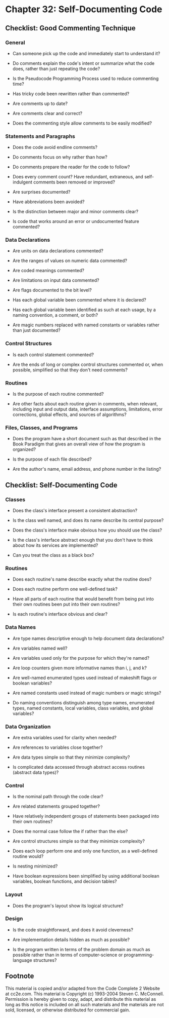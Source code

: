 Chapter 32: Self-Documenting Code
=================================

Checklist: Good Commenting Technique
------------------------------------

### General

- Can someone pick up the code and immediately start to understand it?

- Do comments explain the code's intent or summarize what the code
  does, rather than just repeating the code?

- Is the Pseudocode Programming Process used to reduce commenting
  time?

- Has tricky code been rewritten rather than commented?

- Are comments up to date?

- Are comments clear and correct?

- Does the commenting style allow comments to be easily modified?

### Statements and Paragraphs

- Does the code avoid endline comments?

- Do comments focus on why rather than how?

- Do comments prepare the reader for the code to follow?

- Does every comment count? Have redundant, extraneous, and
  self-indulgent comments been removed or improved?

- Are surprises documented?

- Have abbreviations been avoided?

- Is the distinction between major and minor comments clear?

- Is code that works around an error or undocumented feature
  commented?

### Data Declarations

- Are units on data declarations commented?

- Are the ranges of values on numeric data commented?

- Are coded meanings commented?

- Are limitations on input data commented?

- Are flags documented to the bit level?

- Has each global variable been commented where it is declared?

- Has each global variable been identified as such at each usage, by
  a naming convention, a comment, or both?

- Are magic numbers replaced with named constants or variables rather
  than just documented?

### Control Structures

- Is each control statement commented?

- Are the ends of long or complex control structures commented or,
  when possible, simplified so that they don't need comments?

### Routines

- Is the purpose of each routine commented?

- Are other facts about each routine given in comments, when relevant,
  including input and output data, interface assumptions, limitations,
  error corrections, global effects, and sources of algorithms?

### Files, Classes, and Programs

- Does the program have a short document such as that described in the
  Book Paradigm that gives an overall view of how the program is
  organized?

- Is the purpose of each file described?

- Are the author's name, email address, and phone number in the
  listing?

Checklist: Self-Documenting Code
--------------------------------

### Classes

- Does the class's interface present a consistent abstraction?

- Is the class well named, and does its name describe its central
  purpose?

- Does the class's interface make obvious how you should use the
  class?

- Is the class's interface abstract enough that you don't have to
  think about how its services are implemented?

- Can you treat the class as a black box?

### Routines

- Does each routine's name describe exactly what the routine does?

- Does each routine perform one well-defined task?

- Have all parts of each routine that would benefit from being put
  into their own routines been put into their own routines?

- Is each routine's interface obvious and clear?

### Data Names

- Are type names descriptive enough to help document data
  declarations?

- Are variables named well?

- Are variables used only for the purpose for which they're named?

- Are loop counters given more informative names than i, j, and k?

- Are well-named enumerated types used instead of makeshift flags or
  boolean variables?

- Are named constants used instead of magic numbers or magic strings?

- Do naming conventions distinguish among type names, enumerated
  types, named constants, local variables, class variables, and global
  variables?

### Data Organization

- Are extra variables used for clarity when needed?

- Are references to variables close together?

- Are data types simple so that they minimize complexity?

- Is complicated data accessed through abstract access routines
  (abstract data types)?

### Control

- Is the nominal path through the code clear?

- Are related statements grouped together?

- Have relatively independent groups of statements been packaged into
  their own routines?

- Does the normal case follow the if rather than the else?

- Are control structures simple so that they minimize complexity?

- Does each loop perform one and only one function, as a well-defined
  routine would?

- Is nesting minimized?

- Have boolean expressions been simplified by using additional boolean
  variables, boolean functions, and decision tables?

### Layout

- Does the program's layout show its logical structure?

### Design

- Is the code straightforward, and does it avoid cleverness?

- Are implementation details hidden as much as possible?

- Is the program written in terms of the problem domain as much as
  possible rather than in terms of computer-science or
  programming-language structures?


Footnote
--------
This material is copied and/or adapted from the Code Complete 2
Website at cc2e.com. This material is Copyright (c) 1993-2004 Steven
C. McConnell. Permission is hereby given to copy, adapt, and
distribute this material as long as this notice is included on all
such materials and the materials are not sold, licensed, or otherwise
distributed for commercial gain.
